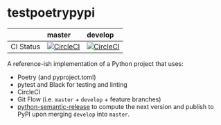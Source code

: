 # testpoetrypypi

|           | master | develop |
|:----------|:-------|:--------|
| CI Status | [![CircleCI](https://circleci.com/gh/maxjeffos/testpoetrypypi/tree/master.svg?style=svg)](https://circleci.com/gh/maxjeffos/testpoetrypypi/tree/master)|[![CircleCI](https://circleci.com/gh/maxjeffos/testpoetrypypi/tree/develop.svg?style=svg)](https://circleci.com/gh/maxjeffos/testpoetrypypi/tree/develop)|

A reference-ish implementation of a Python project that uses:
+ Poetry (and pyproject.toml)
+ pytest and Black for testing and linting
+ CircleCI
+ Git Flow (i.e. `master` + `develop` + feature branches)
+ [python-semantic-release](https://pypi.org/project/python-semantic-release/) to compute the next version and publish to PyPI upon merging `develop` into `master`.
